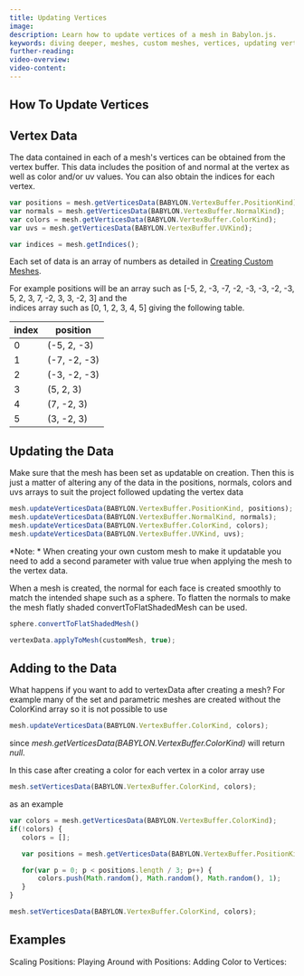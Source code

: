 ```yaml
---
title: Updating Vertices
image: 
description: Learn how to update vertices of a mesh in Babylon.js.
keywords: diving deeper, meshes, custom meshes, vertices, updating vertices
further-reading:
video-overview:
video-content:
---
```


## How To Update Vertices

## Vertex Data

The data contained in each of a mesh's vertices can be obtained from the vertex buffer. This data includes the position of and normal at the vertex 
as well as color and/or uv values. You can also obtain the indices for each vertex. 

```javascript
var positions = mesh.getVerticesData(BABYLON.VertexBuffer.PositionKind);
var normals = mesh.getVerticesData(BABYLON.VertexBuffer.NormalKind);
var colors = mesh.getVerticesData(BABYLON.VertexBuffer.ColorKind);
var uvs = mesh.getVerticesData(BABYLON.VertexBuffer.UVKind);

var indices = mesh.getIndices();
```
Each set of data is an array of numbers as detailed in [Creating Custom Meshes](/features/divingDeeper/mesh/creation/custom/custom). 

For example positions will be an array such as [-5, 2, -3, -7, -2, -3, -3, -2, -3, 5, 2, 3, 7, -2, 3, 3, -2, 3] and the  
indices array such as [0, 1, 2, 3, 4, 5] giving the following table.

index|position
-----|----
0| (-5, 2, -3)
1| (-7, -2, -3)
2| (-3, -2, -3)
3| (5, 2, 3)
4| (7, -2, 3)
5| (3, -2, 3)

## Updating the Data

Make sure that the mesh has been set as updatable on creation. Then this is just a matter of altering any of the data in the positions, normals, colors and uvs arrays to suit the project followed updating the vertex data 

```javascript
mesh.updateVerticesData(BABYLON.VertexBuffer.PositionKind, positions);
mesh.updateVerticesData(BABYLON.VertexBuffer.NormalKind, normals);
mesh.updateVerticesData(BABYLON.VertexBuffer.ColorKind, colors);
mesh.updateVerticesData(BABYLON.VertexBuffer.UVKind, uvs);
```

*Note: * When creating your own custom mesh to make it updatable you need to add a second parameter with value true when applying the mesh to  the vertex data.

When a mesh is created, the normal for each face is created smoothly to match the intended shape such as a sphere. To flatten the normals to make the mesh flatly shaded convertToFlatShadedMesh can be used.
```javascript
sphere.convertToFlatShadedMesh()
```
<Playground id="#H05E9H" title="Updating Vertex Data" description="Simple example of updating vertex data."/>

```javascript
vertexData.applyToMesh(customMesh, true);
```
## Adding to the Data

What happens if you want to add to vertexData after creating a mesh? For example many of the set and parametric meshes are created without the ColorKind array so it is not possible to use

```javascript
mesh.updateVerticesData(BABYLON.VertexBuffer.ColorKind, colors);
```

since _mesh.getVerticesData(BABYLON.VertexBuffer.ColorKind)_ will return _null_.

In this case after creating a color for each vertex in a color array use

```javascript
mesh.setVerticesData(BABYLON.VertexBuffer.ColorKind, colors);
```
 as an example 

 ```javascript
var colors = mesh.getVerticesData(BABYLON.VertexBuffer.ColorKind);
if(!colors) {
    colors = [];

    var positions = mesh.getVerticesData(BABYLON.VertexBuffer.PositionKind);

    for(var p = 0; p < positions.length / 3; p++) {
        colors.push(Math.random(), Math.random(), Math.random(), 1);
    }
}

mesh.setVerticesData(BABYLON.VertexBuffer.ColorKind, colors);
 ```

## Examples

Scaling Positions: <Playground id="#VE6GP#4" title="Scaling Positions" description="Simple example of updating vertex data with scaled positions."/>
Playing Around with Positions: <Playground id="#VE6GP#2" title="Playing With Positions" description="Simple example of updating vertex data and playing with positions."/>
Adding Color to Vertices: <Playground id="#ZRZIIZ#2" title="Adding Colors To Vertices" description="Simple example of adding colors to vertices."/>